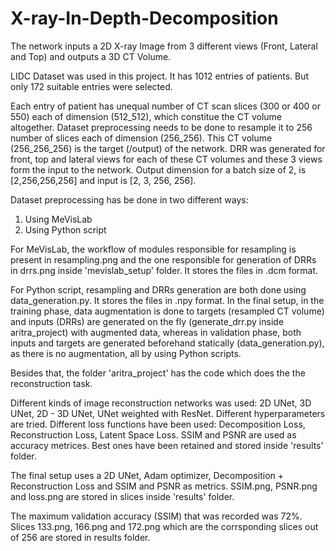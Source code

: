 # X-ray-In-Depth-Decomposition
The network inputs a 2D X-ray Image from 3 different views (Front, Lateral and Top) and outputs a 3D CT Volume.

LIDC Dataset was used in this project. It has 1012 entries of patients. But only 172 suitable entries were selected.

Each entry of patient has unequal number of CT scan slices (300 or 400 or 550) each of dimension (512_512), which constitue the CT volume altogether. Dataset preprocessing needs to be 
done to resample it to 256 number of slices each of dimension (256_256). This CT volume (256_256_256) is the target (/output) of the network. DRR was generated for front, top
and lateral views for each of these CT volumes and these 3 views form the input to the network. Output dimension for a batch size of 2, is [2,256,256,256] and input is [2, 3, 256, 256].

Dataset preprocessing has be done in two different ways:
1. Using MeVisLab
2. Using Python script

For MeVisLab, the workflow of modules responsible for resampling is present in resampling.png and the one responsible for generation of DRRs in drrs.png inside 'mevislab_setup' folder. It stores the files in .dcm format.

For Python script, resampling and DRRs generation are both done using data_generation.py. It stores the files in .npy format.
In the final setup, in the training phase, data augmentation is done to targets (resampled CT volume) and inputs (DRRs) are generated on the fly (generate_drr.py inside aritra_project) with augmented data, whereas in validation phase,
both inputs and targets are generated beforehand statically (data_generation.py), as there is no augmentation, all by using Python scripts.

Besides that, the folder 'aritra_project' has the code which does the the reconstruction task.

Different kinds of image reconstruction networks was used: 2D UNet, 3D UNet, 2D - 3D UNet, UNet weighted with ResNet. Different hyperparameters are tried. Different loss functions have been used:
Decomposition Loss, Reconstruction Loss, Latent Space Loss. SSIM and PSNR are used as accuracy metrices. Best ones have been retained and stored inside 'results' folder.

The final setup uses a 2D UNet, Adam optimizer, Decomposition + Reconstruction Loss and SSIM and PSNR as metrics. SSIM.png, PSNR.png and loss.png are stored in slices inside 'results' folder.

The maximum validation accuracy (SSIM) that was recorded was 72%. Slices 133.png, 166.png and 172.png which are the corrsponding slices out of 256 are stored in results folder.





